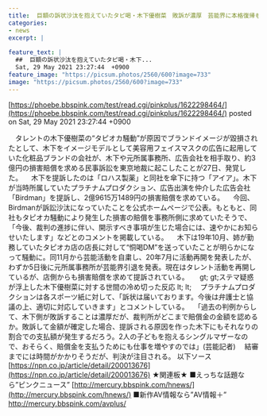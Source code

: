 ```yaml
---
title:  巨額の訴状沙汰を抱えていたタピ喝・木下優樹菜　敗訴が濃厚　芸能界に本格復帰も 	
categories:
- news
excerpt: |
  
feature_text: |
  ##  巨額の訴状沙汰を抱えていたタピ喝・木下...
  Sat, 29 May 2021 23:27:44  +0900
feature_image: "https://picsum.photos/2560/600?image=733"
image: "https://picsum.photos/2560/600?image=733"
---
```


[https://phoebe.bbspink.com/test/read.cgi/pinkplus/1622298464/](https://phoebe.bbspink.com/test/read.cgi/pinkplus/1622298464/)
posted on Sat, 29 May 2021 23:27:44  +0900

<!--more-->

　タレントの木下優樹菜の“タピオカ騒動”が原因でブランドイメージが毀損されたとして、木下をイメージモデルとして美容用フェイスマスクの広告に起用していた化粧品ブランドの会社が、木下や元所属事務所、広告会社を相手取り、約3億円の損害賠償を求める民事訴訟を東京地裁に起こしたことが27日、発覚した。 　木下を提訴したのは「ロハス製薬」と同社を傘下に持つ「アイア」。木下が当時所属していたプラチナムプロダクション、広告出演を仲介した広告会社「Birdman」を提訴し、2億9615万1489円の損害賠償を求めている。 　今回、Birdmanが訴訟沙汰になっていたことを公式ホームページで公表。もともと、同社もタピオカ騒動により発生した損害の賠償を事務所側に求めていたそうで、「今後、裁判の進捗に伴い、開示すべき事項が生じた場合には、速やかにお知らせいたします」などとのコメントを掲載している。 　木下は19年10月、姉が勤務していたタピオカ店の店長に対して“恫喝DM”を送っていたことが明らかになって騒動に。同11月から芸能活動を自粛し、20年7月に活動再開を発表したが、わずか5日後に元所属事務所が芸能界引退を発表。現在はタレント活動を再開しているが、店側からも損害賠償を求めて提訴されている。 　 gt; gt;ステマ疑惑が浮上した木下優樹菜に対する世間の冷め切った反応 lt; lt; 　プラチナムプロダクションは各スポーツ紙に対して、「訴状は届いております。今後は弁護士と協議の上、適切に対応していきます」とコメントしている。 　「過去の判例からして、木下側が敗訴することは濃厚だが、裁判所がどこまで賠償金の金額を認めるか。敗訴して金額が確定した場合、提訴される原因を作った木下にもそれなりの割合での支払額が発生するだろう。2人の子どもを抱えるシングルマザーなので、おそらく、賠償金を支払うためにも仕事を増やすのでは」(芸能記者) 　結審までには時間がかかりそうだが、判決が注目される。 以下ソース [https://npn.co.jp/article/detail/200013676](https://npn.co.jp/article/detail/200013676) ★関連板★ ■えっちな話題なら”ピンクニュース” [http://mercury.bbspink.com/hnews/](http://mercury.bbspink.com/hnews/) ■新作AV情報なら”AV情報＋” http://mercury.bbspink.com/avplus/
